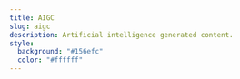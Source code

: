 ```yaml
---
title: AIGC
slug: aigc
description: Artificial intelligence generated content.
style:
  background: "#156efc"
  color: "#ffffff"
---
```

